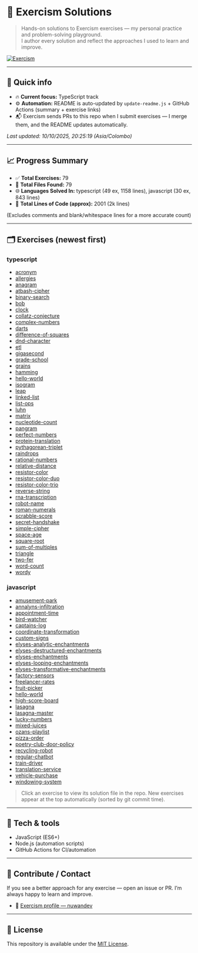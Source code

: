 # 🧠 Exercism Solutions

> Hands-on solutions to Exercism exercises — my personal practice and problem-solving playground.  
> I author every solution and reflect the approaches I used to learn and improve.

[![Exercism](https://img.shields.io/badge/Exercism-nuwandev-blue)](https://exercism.org/profiles/nuwandev)

---

## 🔎 Quick info

- 🔥 **Current focus:** TypeScript track  
- ⚙️ **Automation:** README is auto-updated by `update-readme.js` + GitHub Actions (summary + exercise links)  
- 📬 Exercism sends PRs to this repo when I submit exercises — I merge them, and the README updates automatically.

<!-- UPDATED_AT -->
_Last updated: 10/10/2025, 20:25:19 (Asia/Colombo)_
<!-- /UPDATED_AT -->

---

## 📈 Progress Summary

<!-- STATS_START -->
- ✅ **Total Exercises:** 79
- 📁 **Total Files Found:** 79
- 🌐 **Languages Solved In:** typescript (49 ex, 1158 lines), javascript (30 ex, 843 lines)
- 🧾 **Total Lines of Code (approx):** 2001 (2k lines)
<!-- STATS_END -->
(Excludes comments and blank/whitespace lines for a more accurate count)

---

## 🗂 Exercises (newest first)

<!-- EXERCISES_START -->

### typescript

- [acronym](./solutions/typescript/acronym/1/acronym.ts)
- [allergies](./solutions/typescript/allergies/1/allergies.ts)
- [anagram](./solutions/typescript/anagram/1/anagram.ts)
- [atbash-cipher](./solutions/typescript/atbash-cipher/1/atbash-cipher.ts)
- [binary-search](./solutions/typescript/binary-search/1/binary-search.ts)
- [bob](./solutions/typescript/bob/2/bob.ts)
- [clock](./solutions/typescript/clock/1/clock.ts)
- [collatz-conjecture](./solutions/typescript/collatz-conjecture/1/collatz-conjecture.ts)
- [complex-numbers](./solutions/typescript/complex-numbers/1/complex-numbers.ts)
- [darts](./solutions/typescript/darts/1/darts.ts)
- [difference-of-squares](./solutions/typescript/difference-of-squares/1/difference-of-squares.ts)
- [dnd-character](./solutions/typescript/dnd-character/1/dnd-character.ts)
- [etl](./solutions/typescript/etl/1/etl.ts)
- [gigasecond](./solutions/typescript/gigasecond/1/gigasecond.ts)
- [grade-school](./solutions/typescript/grade-school/1/grade-school.ts)
- [grains](./solutions/typescript/grains/1/grains.ts)
- [hamming](./solutions/typescript/hamming/1/hamming.ts)
- [hello-world](./solutions/typescript/hello-world/1/hello-world.ts)
- [isogram](./solutions/typescript/isogram/1/isogram.ts)
- [leap](./solutions/typescript/leap/1/leap.ts)
- [linked-list](./solutions/typescript/linked-list/1/linked-list.ts)
- [list-ops](./solutions/typescript/list-ops/1/list-ops.ts)
- [luhn](./solutions/typescript/luhn/1/luhn.ts)
- [matrix](./solutions/typescript/matrix/1/matrix.ts)
- [nucleotide-count](./solutions/typescript/nucleotide-count/1/nucleotide-count.ts)
- [pangram](./solutions/typescript/pangram/1/pangram.ts)
- [perfect-numbers](./solutions/typescript/perfect-numbers/1/perfect-numbers.ts)
- [protein-translation](./solutions/typescript/protein-translation/1/protein-translation.ts)
- [pythagorean-triplet](./solutions/typescript/pythagorean-triplet/1/pythagorean-triplet.ts)
- [raindrops](./solutions/typescript/raindrops/1/raindrops.ts)
- [rational-numbers](./solutions/typescript/rational-numbers/1/rational-numbers.ts)
- [relative-distance](./solutions/typescript/relative-distance/1/relative-distance.ts)
- [resistor-color](./solutions/typescript/resistor-color/1/resistor-color.ts)
- [resistor-color-duo](./solutions/typescript/resistor-color-duo/1/resistor-color-duo.ts)
- [resistor-color-trio](./solutions/typescript/resistor-color-trio/1/resistor-color-trio.ts)
- [reverse-string](./solutions/typescript/reverse-string/1/reverse-string.ts)
- [rna-transcription](./solutions/typescript/rna-transcription/1/rna-transcription.ts)
- [robot-name](./solutions/typescript/robot-name/1/robot-name.ts)
- [roman-numerals](./solutions/typescript/roman-numerals/1/roman-numerals.ts)
- [scrabble-score](./solutions/typescript/scrabble-score/1/scrabble-score.ts)
- [secret-handshake](./solutions/typescript/secret-handshake/1/secret-handshake.ts)
- [simple-cipher](./solutions/typescript/simple-cipher/1/simple-cipher.ts)
- [space-age](./solutions/typescript/space-age/1/space-age.ts)
- [square-root](./solutions/typescript/square-root/1/square-root.ts)
- [sum-of-multiples](./solutions/typescript/sum-of-multiples/1/sum-of-multiples.ts)
- [triangle](./solutions/typescript/triangle/1/triangle.ts)
- [two-fer](./solutions/typescript/two-fer/1/two-fer.ts)
- [word-count](./solutions/typescript/word-count/1/word-count.ts)
- [wordy](./solutions/typescript/wordy/1/wordy.ts)


### javascript

- [amusement-park](./solutions/javascript/amusement-park/1/amusement-park.js)
- [annalyns-infiltration](./solutions/javascript/annalyns-infiltration/1/annalyns-infiltration.js)
- [appointment-time](./solutions/javascript/appointment-time/1/appointment-time.js)
- [bird-watcher](./solutions/javascript/bird-watcher/1/bird-watcher.js)
- [captains-log](./solutions/javascript/captains-log/1/captains-log.js)
- [coordinate-transformation](./solutions/javascript/coordinate-transformation/1/coordinate-transformation.js)
- [custom-signs](./solutions/javascript/custom-signs/1/custom-signs.js)
- [elyses-analytic-enchantments](./solutions/javascript/elyses-analytic-enchantments/1/enchantments.js)
- [elyses-destructured-enchantments](./solutions/javascript/elyses-destructured-enchantments/1/enchantments.js)
- [elyses-enchantments](./solutions/javascript/elyses-enchantments/1/enchantments.js)
- [elyses-looping-enchantments](./solutions/javascript/elyses-looping-enchantments/1/enchantments.js)
- [elyses-transformative-enchantments](./solutions/javascript/elyses-transformative-enchantments/1/enchantments.js)
- [factory-sensors](./solutions/javascript/factory-sensors/1/factory-sensors.js)
- [freelancer-rates](./solutions/javascript/freelancer-rates/1/freelancer-rates.js)
- [fruit-picker](./solutions/javascript/fruit-picker/1/fruit-picker.js)
- [hello-world](./solutions/javascript/hello-world/1/hello-world.js)
- [high-score-board](./solutions/javascript/high-score-board/1/high-score-board.js)
- [lasagna](./solutions/javascript/lasagna/1/lasagna.js)
- [lasagna-master](./solutions/javascript/lasagna-master/1/lasagna-master.js)
- [lucky-numbers](./solutions/javascript/lucky-numbers/1/lucky-numbers.js)
- [mixed-juices](./solutions/javascript/mixed-juices/1/mixed-juices.js)
- [ozans-playlist](./solutions/javascript/ozans-playlist/1/ozans-playlist.js)
- [pizza-order](./solutions/javascript/pizza-order/1/global.d.ts)
- [poetry-club-door-policy](./solutions/javascript/poetry-club-door-policy/1/door-policy.js)
- [recycling-robot](./solutions/javascript/recycling-robot/1/assembly-line.js)
- [regular-chatbot](./solutions/javascript/regular-chatbot/1/regular-chatbot.js)
- [train-driver](./solutions/javascript/train-driver/1/train-driver.js)
- [translation-service](./solutions/javascript/translation-service/1/service.js)
- [vehicle-purchase](./solutions/javascript/vehicle-purchase/1/vehicle-purchase.js)
- [windowing-system](./solutions/javascript/windowing-system/1/windowing-system.js)

<!-- EXERCISES_END -->

> Click an exercise to view its solution file in the repo. New exercises appear at the top automatically (sorted by git commit time).

---

## 🔧 Tech & tools

- JavaScript (ES6+)  
- Node.js (automation scripts)  
- GitHub Actions for CI/automation

---

## 🤝 Contribute / Contact

If you see a better approach for any exercise — open an issue or PR. I’m always happy to learn and improve.

- 🔗 [Exercism profile — nuwandev](https://exercism.org/profiles/nuwandev)

---

## 📄 License

This repository is available under the [MIT License](LICENSE).
